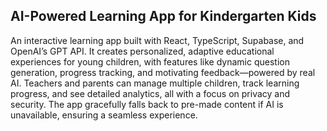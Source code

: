 ## AI-Powered Learning App for Kindergarten Kids

An interactive learning app built with React, TypeScript, Supabase, and OpenAI’s GPT API. It creates personalized,
adaptive educational experiences for young children, with features like dynamic question generation, progress tracking, 
and motivating feedback—powered by real AI. Teachers and parents can manage multiple children, track learning progress, 
and see detailed analytics, all with a focus on privacy and security. The app gracefully falls back to pre-made content if AI is unavailable, ensuring a seamless experience.
